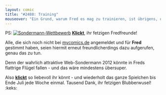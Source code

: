 ```yaml
---
layout: comic
title: "#2488: Training"
mouseover: "Ein Grund, warum Fred es mag zu trainieren, ist übrigens, dass zum Training englischer Regen gehört."
---
```



PS:
<a href="http://www.mycomics.de/content/web-sondermann-2012.html" title="Sondermann-Wettbewerb"><img src="http://www.fonflatter.de/bilder/comic_sondermann.jpg" alt="Sondermann-Wettbewerb" /></a>
<a href="http://www.mycomics.de/content/web-sondermann-2012.html" title="Sondermann-Wettbewerb"><strong>Klickt</strong></a>, ihr fetzigen Fredfreunde!

Alle, die sich noch nicht bei <a href="http://www.mycomics.de/content/web-sondermann-2012.html" title="Sondermann-Wettbewerb">mycomics.de</a> angemeldet und für <strong>Fred</strong> gestimmt haben, seien hiermit erneut freundlicherdings dazu aufgerufen, genau das zu tun.

Denn der wahrlich attraktive Web-Sondermann 2012 könnte in Freds flattrige Flügel fallen - und das wäre mindestens übersuper.

Also <a href="http://www.mycomics.de/content/web-sondermann-2012.html" title="Sondermann-Wettbewerb"><strong>klickt</strong></a> so liebevoll ihr könnt - und wiederholt das ganze Spielchen bis Ende Juli jede Woche einmal. 
Tausend Dank, ihr fetzigen Blubberwusel!
:keks:
